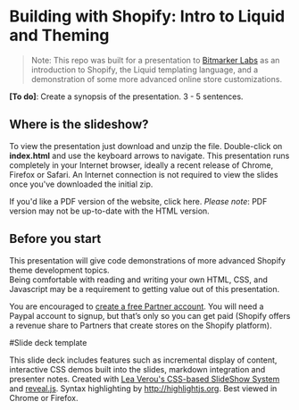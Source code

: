 # Building with Shopify: Intro to Liquid and Theming

>Note: This repo was built for a presentation to [Bitmarker Labs](https://bitmakerlabs.com/) as 
an introduction to Shopify, the Liquid templating language, and a demonstration of some 
more advanced online store customizations.

**[To do]**: Create a synopsis of the presentation. 3 - 5 sentences.

## Where is the slideshow?

To view the presentation just download and unzip the file.  Double-click on **index.html** and use 
the keyboard arrows to navigate.  This presentation runs completely in your Internet browser, ideally 
a recent release of Chrome, Firefox or Safari.  An Internet connection is not required 
to view the slides once you've downloaded the initial zip.

If you'd like a PDF version of the website, click here.  _Please note_: PDF version may 
not be up-to-date with the HTML version.

## Before you start

This presentation will give code demonstrations of more advanced Shopify theme development topics.  
Being comfortable with reading and writing your own HTML, CSS, and Javascript may be a requirement 
to getting value out of this presentation.

You are encouraged to [create a free Partner account](www.shopify.com/partners). You will need a Paypal account to signup, but that’s only so you can get paid (Shopify offers a revenue share to Partners that create stores on the Shopify platform).


#Slide deck template

This slide deck includes features such as incremental display of content, interactive CSS demos built into the slides, markdown integration and presenter notes. Created with <a href="https://github.com/LeaVerou/csss/">Lea Verou's CSS-based SlideShow System</a> and <a href="http://lab.hakim.se/reveal-js/">reveal.js</a>. Syntax highlighting by http://highlightjs.org. Best viewed in Chrome or Firefox.

